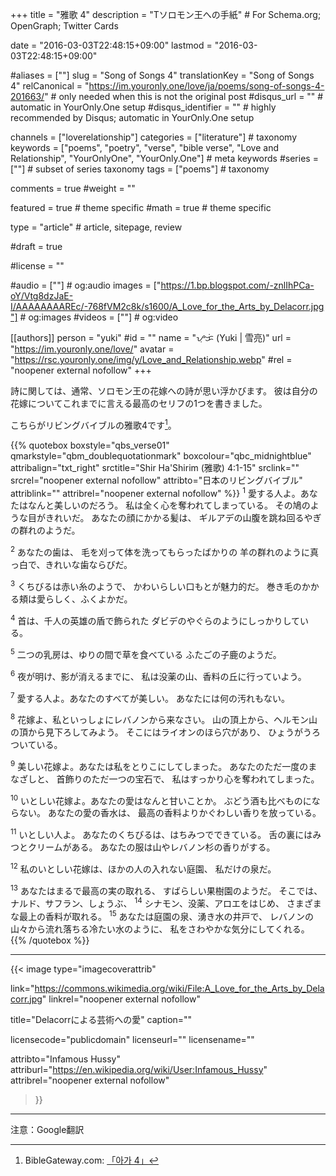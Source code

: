 +++
title = "雅歌 4"
description = "Tソロモン王への手紙"  # For Schema.org; OpenGraph; Twitter Cards

date = "2016-03-03T22:48:15+09:00"
lastmod = "2016-03-03T22:48:15+09:00"

#aliases = [""]
slug = "Song of Songs 4"
translationKey = "Song of Songs 4"
relCanonical = "https://im.youronly.one/love/ja/poems/song-of-songs-4-201663/"														# only needed when this is not the original post
#disqus_url = ""                                                    # automatic in YourOnly.One setup
#disqus_identifier = ""                                             # highly recommended by Disqus; automatic in YourOnly.One setup

channels = ["loverelationship"]
categories = ["literature"]														# taxonomy
keywords = ["poems", "poetry", "verse", "bible verse", "Love and Relationship", "YourOnlyOne", "YourOnly.One"]															# meta keywords
#series = [""]																# subset of series taxonomy
tags = ["poems"]																	# taxonomy

comments = true
#weight = ""

featured = true															# theme specific
#math = true																	# theme specific

type = "article"                                                           # article, sitepage, review

#draft = true

#license = ""

#audio = [""]																# og:audio
images = ["https://1.bp.blogspot.com/-znlIhPCa-oY/Vtg8dzJaE-I/AAAAAAAAREc/-768fVM2c8k/s1600/A_Love_for_the_Arts_by_Delacorr.jpg"]    # og:images
#videos = [""]                                # og:video

[[authors]]
person = "yuki"
#id = ""
name = "ᜌᜓᜃᜒ (Yuki | 雪亮)"
url = "https://im.youronly.one/love/"
avatar = "https://rsc.youronly.one/img/y/Love_and_Relationship.webp"
#rel = "noopener external nofollow"
+++

詩に関しては、通常、ソロモン王の花嫁への詩が思い浮かびます。 彼は自分の花嫁についてこれまでに言える最高のセリフの1つを書きました。

こちらがリビングバイブルの雅歌4です[^a]。

[^a]: BibleGateway.com: [「아가 4」](https://www.biblegateway.com/passage/?search=Song+of+Songs+4&version=JLB)

<!--more-->

{{% quotebox boxstyle="qbs_verse01" qmarkstyle="qbm_doublequotationmark" boxcolour="qbc_midnightblue" attribalign="txt_right" srctitle="Shir Ha'Shirim (雅歌) 4:1-15" srclink="" srcrel="noopener external nofollow" attribto="日本のリビングバイブル" attriblink="" attribrel="noopener external nofollow" %}}
<sup>1</sup> 愛する人よ。あなたはなんと美しいのだろう。
私は全く心を奪われてしまっている。
その鳩のような目がきれいだ。
あなたの顔にかかる髪は、
ギルアデの山腹を跳ね回るやぎの群れのようだ。

<sup>2</sup> あなたの歯は、
毛を刈って体を洗ってもらったばかりの
羊の群れのように真っ白で、きれいな歯ならびだ。

<sup>3</sup> くちびるは赤い糸のようで、
かわいらしい口もとが魅力的だ。
巻き毛のかかる頬は愛らしく、ふくよかだ。

<sup>4</sup> 首は、千人の英雄の盾で飾られた
ダビデのやぐらのようにしっかりしている。

<sup>5</sup> 二つの乳房は、ゆりの間で草を食べている
ふたごの子鹿のようだ。

<sup>6</sup> 夜が明け、影が消えるまでに、
私は没薬の山、香料の丘に行っていよう。

<sup>7</sup> 愛する人よ。あなたのすべてが美しい。
あなたには何の汚れもない。

<sup>8</sup> 花嫁よ、私といっしょにレバノンから来なさい。
山の頂上から、ヘルモン山の頂から見下ろしてみよう。
そこにはライオンのほら穴があり、
ひょうがうろついている。

<sup>9</sup> 美しい花嫁よ。あなたは私をとりこにしてしまった。
あなたのただ一度のまなざしと、
首飾りのただ一つの宝石で、
私はすっかり心を奪われてしまった。

<sup>10</sup> いとしい花嫁よ。あなたの愛はなんと甘いことか。
ぶどう酒も比べものにならない。
あなたの愛の香水は、
最高の香料よりかぐわしい香りを放っている。

<sup>11</sup> いとしい人よ。
あなたのくちびるは、はちみつでできている。
舌の裏にはみつとクリームがある。
あなたの服は山やレバノン杉の香りがする。

<sup>12</sup> 私のいとしい花嫁は、ほかの人の入れない庭園、
私だけの泉だ。

<sup>13</sup> あなたはまるで最高の実の取れる、
すばらしい果樹園のようだ。
そこでは、ナルド、サフラン、しょうぶ、
<sup>14</sup> シナモン、没薬、アロエをはじめ、
さまざまな最上の香料が取れる。
<sup>15</sup> あなたは庭園の泉、湧き水の井戸で、
レバノンの山々から流れ落ちる冷たい水のように、
私をさわやかな気分にしてくれる。
{{% /quotebox %}}

---

{{< image
  type="imagecoverattrib"

  link="https://commons.wikimedia.org/wiki/File:A_Love_for_the_Arts_by_Delacorr.jpg"
  linkrel="noopener external nofollow"

  title="Delacorrによる芸術への愛"
  caption=""

  licensecode="publicdomain"
  licenseurl=""
  licensename=""

  attribto="Infamous Hussy"
  attriburl="https://en.wikipedia.org/wiki/User:Infamous_Hussy"
  attribrel="noopener external nofollow"
>}}

---

注意：Google翻訳
